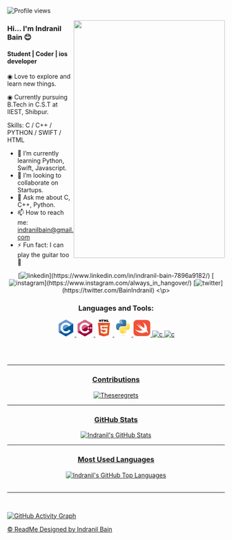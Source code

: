 ![Profile views](https://gpvc.arturio.dev/indranil-bain)  

<img align='right' src='https://github.com/indranil-bain/indranil-bain/blob/main/Readme%20file/-a-dragon-ball-z.gif' width='350' height="550">

### Hi... I'm Indranil Bain 😊
#### Student | Coder | ios developer

◉ Love to explore and learn new things.

◉ Currently pursuing B.Tech in C.S.T at IIEST, Shibpur.


Skills: C / C++ / PYTHON / SWIFT / HTML 

- 🌱 I’m currently learning Python, Swift, Javascript. 
- 👯 I’m looking to collaborate on Startups. 
- 💬 Ask me about C, C++, Python. 
- 📫 How to reach me: indranilbain@gmail.com 
- ⚡ Fun fact: I can play the guitar too 🙂 


 <p align="center"> [<img src='https://github.com/indranil-bain/indranil-bain/blob/main/Readme%20file/linkedin.svg' alt='linkedin' height='40'>](https://www.linkedin.com/in/indranil-bain-7896a9182/)  [<img src='https://github.com/indranil-bain/indranil-bain/blob/main/Readme%20file/instagram.svg' alt='instagram' height='40'>](https://www.instagram.com/always_in_hangover/)  [<img src='https://github.com/indranil-bain/indranil-bain/blob/main/Readme%20file/twitter.svg' alt='twitter' height='40'>](https://twitter.com/BainIndranil) <\p>

<h3 align="center">Languages and Tools:</h3>
<p align="center"> <a href="https://www.cprogramming.com/" target="_blank"> <img src="https://raw.githubusercontent.com/devicons/devicon/master/icons/c/c-original.svg" alt="c" width="40" height="40"/> </a> <a href="https://www.w3schools.com/cpp/" target="_blank"> <img src="https://raw.githubusercontent.com/devicons/devicon/master/icons/cplusplus/cplusplus-original.svg" alt="cplusplus" width="40" height="40"/> </a> <a href="https://www.w3.org/html/" target="_blank"> <img src="https://raw.githubusercontent.com/devicons/devicon/master/icons/html5/html5-original-wordmark.svg" alt="html5" width="40" height="40"/> </a> <a href="https://www.python.org" target="_blank"> <img src="https://raw.githubusercontent.com/devicons/devicon/master/icons/python/python-original.svg" alt="python" width="40" height="40"/> </a> <a href="https://developer.apple.com/swift/" target="_blank"> <img src="https://raw.githubusercontent.com/devicons/devicon/master/icons/swift/swift-original.svg" alt="swift" width="40" height="40"/> <img src="https://github.com/indranil-bain/indranil-bain/blob/main/Readme%20file/icons8-visual-studio-code-2019.svg" alt="c" width="40" height="40"/> <img src="https://github.com/indranil-bain/indranil-bain/blob/main/Readme%20file/icons8-xcode.svg" alt="c" width="40" height="40"/> </p>


<br />
<br />
<div align="center">

<hr/>

### Contributions

<img align="center" src="https://github-readme-streak-stats.herokuapp.com/?user=Theseregrets&theme=tokyonight&hide_border=true&fire=DD2727" alt="Theseregrets" />
</div>
<hr/>
<div align="center">
 
 ### GitHub Stats

 <img  alt="Indranil's GitHub Stats" src="https://github-readme-stats.vercel.app/api?username=indranil-bain&show_icons=true&hide_border=true&theme=tokyonight&hide_border=true&fire=DD2727" />

</div>
<div align="center">
 <hr/>
 
### Most Used Languages

<img align="center" alt="Indranil's GitHub Top Languages" src="https://github-readme-stats.vercel.app/api/top-langs/?username=indranil-bain&theme=tokyonight&hide_border=true&fire=DD2727" />
</div>
<br/>
 <hr/>
 <br/>
 
![GitHub Activity Graph](https://activity-graph.herokuapp.com/graph?username=indranil-bain&theme=github&count_private=true)  

© ReadMe Designed by [Indranil Bain](https://www.instagram.com/always_in_hangover/)
